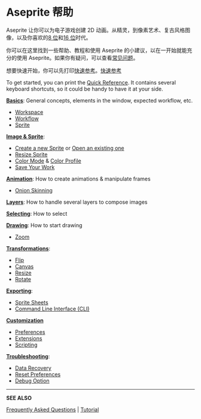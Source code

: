 # Aseprite 帮助

Aseprite 让你可以为电子游戏创建 2D 动画。从精灵，到像素艺术、复古风格图像，以及你喜欢的[8 位](https://en.wikipedia.org/wiki/Third_generation_of_video_game_consoles)和[16 位](https://en.wikipedia.org/wiki/Fourth_generation_of_video_game_consoles)时代。

你可以在这里找到一些帮助、教程和使用 Aseprite 的小建议，以在一开始就能充分的使用 Aseprite。如果你有疑问，可以查看[常见问题](https://www.aseprite.org/faq/)。

想要快速开始，你可以先打印[快速参考](https://www.aseprite.org/quickref/)。[快速参考](quick-reference.pdf)

To get started, you can print the [Quick Reference](/quickref/). It
contains several keyboard shortcuts, so it could be handy to have it
at your side.

**[Basics](basics.md)**: General concepts, elements in the window, expected workflow, etc.

- [Workspace](workspace.md)
- [Workflow](workflow.md)
- [Sprite](sprite.md)

**[Image & Sprite](sprite.md)**:

- [Create a new Sprite](new-sprite.md) or [Open an existing one](open.md)
- [Resize Sprite](sprite-size.md)
- [Color Mode](color-mode.md) & [Color Profile](color-profile.md)
- [Save Your Work](save.md)

**[Animation](animation.md)**: How to create animations & manipulate frames

- [Onion Skinning](onion-skinning.md)

**[Layers](layers.md)**: How to handle several layers to compose images

**[Selecting](selecting.md)**: How to select

**[Drawing](drawing.md)**: How to start drawing

- [Zoom](zoom.md)

**[Transformations](transformations.md)**:

- [Flip](flip.md)
- [Canvas](canvas.md)
- [Resize](resize.md)
- [Rotate](rotate.md)

**[Exporting](exporting.md)**:

- [Sprite Sheets](sprite-sheet.md)
- [Command Line Interface (CLI)](cli.md)

**[Customization](customization.md)**

- [Preferences](preferences.md)
- [Extensions](extensions.md)
- [Scripting](scripting.md)

**[Troubleshooting](troubleshooting.md)**:

- [Data Recovery](data-recovery.md)
- [Reset Preferences](reset-preferences.md)
- [Debug Option](debug.md)

---

**SEE ALSO**

[Frequently Asked Questions](/faq/) |
[Tutorial](/tutorial/)

